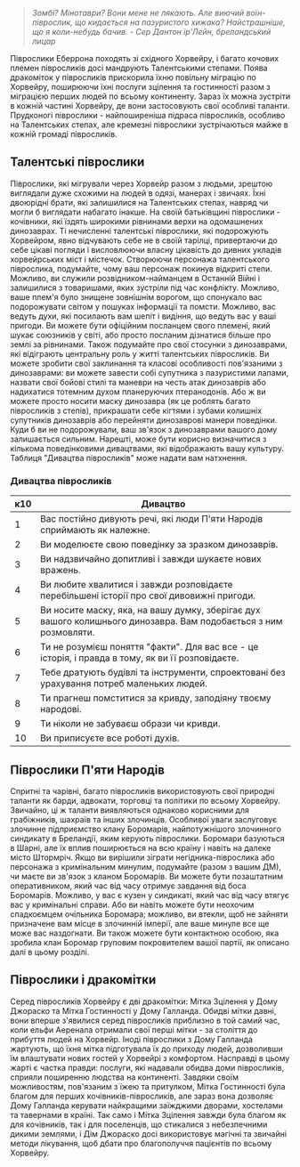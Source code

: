 > _Зомбі? Мінотаври? Вони мене не лякають. Але виючий воїн-піврослик, що кидається на пазуристого хижака? Найстрашніше, що я коли-небудь бачив._
> _- Сер Дантон ір'Лейн, бреландський лицар_

Піврослики Еберрона походять зі східного Хорвейру, і багато кочових племен півросликів досі мандрують Талентськими степами. Поява дракоміток у півросликів прискорила їхню повільну міграцію по Хорвейру, поширюючи їхні послуги зцілення та гостинності разом з міграцією перших людей по всьому континенту. Зараз їх можна зустріти в кожній частині Хорвейру, де вони застосовують свої особливі таланти.
Прудконогі піврослики - найпоширеніша підраса півросликів, особливо на Талентських степах, але кремезні піврослики зустрічаються майже в кожній громаді півросликів.

## Талентські піврослики
Піврослики, які мігрували через Хорвейр разом з людьми, зрештою виглядали дуже схожими на людей в одязі, манерах і звичаях. Їхні двоюрідні брати, які залишилися на Талентських степах, навряд чи могли б виглядати набагато інакше. На своїй батьківщині піврослики - кочівники, які їздять широкими рівнинами верхи на одомашнених динозаврах. Ті нечисленні талентські піврослики, які подорожують Хорвейром, явно відчувають себе не в своїй тарілці, привертаючи до себе цікаві погляди і висловлюючи власну цікавість до дивних укладів хорвейрських міст і містечок.
Створюючи персонажа талентського піврослика, подумайте, чому ваш персонаж покинув відкриті степи. Можливо, ви служили розвідником-найманцем в Останній Війні і залишилися з товаришами, яких зустріли під час конфлікту. Можливо, ваше плем'я було знищене зовнішнім ворогом, що спонукало вас подорожувати світом у пошуках інформації та помсти. Можливо, вас ведуть духи, які посилають вам шепіт і видіння, що ведуть вас у ваші пригоди. Ви можете бути офіційним посланцем свого племені, який шукає союзників у світі, або просто посланим дізнатися більше про землі за рівнинами.
Також подумайте про свої стосунки з динозаврами, які відіграють центральну роль у житті талентських півросликів. Ви можете зробити свої заклинання та класові особливості пов'язаними з динозаврами: ви можете завести собі супутника з пазуристими лапами, назвати свої бойові стилі та маневри на честь атак динозаврів або надихатися тотемним духом планеруючих птеранодонів. Або ж ви можете просто носити маску динозавра (як це роблять багато півросликів з степів), прикрашати себе кігтями і зубами колишніх супутників динозаврів або перейняти динозаврові манери поведінки. Куди б ви не подорожували, ваш зв'язок з динозаврами вашого дому залишається сильним.
Нарешті, може бути корисно визначитися з кількома поведінковими дивацтвами, які відображають вашу культуру. Таблиця "Дивацтва півросликів" може надати вам натхнення.

### Дивацтва півросликів
|**к10**|**Дивацтво**|
|---|---|
|1|Вас постійно дивують речі, які люди П'яти Народів сприймають як належне.|
|2|Ви моделюєте свою поведінку за зразком динозаврів.|
|3|Ви надзвичайно допитливі і завжди шукаєте нових вражень.|
|4|Ви любите хвалитися і завжди розповідаєте перебільшені історії про свої дивовижні пригоди.|
|5|Ви носите маску, яка, на вашу думку, зберігає дух вашого колишнього динозавра. Вам подобається з ним розмовляти.|
|6|Ти не розумієш поняття "факти". Для вас все - це історія, і правда в тому, як ви її розповідаєте.|
|7|Тебе дратують будівлі та інструменти, спроектовані без урахування потреб маленьких людей.|
|8|Ти прагнеш помститися за кривду, заподіяну твоєму народові.|
|9|Ти ніколи не забуваєш образи чи кривди.|
|10|Ви приписуєте все роботі духів.|

## Піврослики П'яти Народів
Спритні та чарівні, багато півросликів використовують свої природні таланти як барди, адвокати, торговці та політики по всьому Хорвейру. Звичайно, ці ж таланти виявляються однаково корисними для грабіжників, шахраїв та інших злочинців.
Особливої уваги заслуговує злочинне підприємство клану Боромарів, найпотужнішого злочинного синдикату в Бреландії, яким керують піврослики. Боромари базуються в Шарні, але їх вплив поширюється на всю країну і навіть на далеке місто Штормріч. Якщо ви вирішили зіграти негідника-піврослика або персонажа з кримінальним минулим, подумайте (разом з вашим ДМ), чи маєте ви зв'язок з кланом Боромарів. Ви можете бути позаштатним оперативником, який час від часу отримує завдання від боса Боромарів. Можливо, у вас є кузен у синдикаті, який час від часу втягує вас у кримінальні справи. Або ви навіть можете бути неохочим спадкоємцем очільника Боромара; можливо, ви втекли, щоб не зайняти призначене вам місце в злочинній імперії, але ваше минуле все ще може вас наздогнати. Ви також можете бути контактною особою, яка зробила клан Боромар груповим покровителем вашої партії, як описано далі в цьому розділі.

## Піврослики і дракомітки
Серед півросликів Хорвейру є дві дракомітки: Мітка Зцілення у Дому Джораско та Мітка Гостинності у Дому Галланда. Обидві мітки давні, вони вперше з'явилися серед півросликів приблизно в той самий час, коли ельфи Аеренала отримали свої перші мітки - за століття до прибуття людей на Хорвейр. Іноді піврослики з Дому Галланда жартують, що їхня мітка підготувала їх до приходу людей, дозволивши їм влаштувати нових гостей у Хорвейрі з комфортом. Насправді в цьому жарті є частка правди: послуги, які надавали обидва доми півросликів, сприяли поширенню людства на континенті.
Завдяки своїм можливостям, пов'язаним з їжею та притулком, Мітка Гостинності була благом для перших кочівників-півросликів, але зараз вона дозволяє Дому Галланда керувати найкращими заїжджими дворами, хостелами та тавернами в країні. Так само і Мітка Зцілення завжди була благом як для кочівників, так і для поселенців, що стикалися з небезпечними дикими землями, і Дім Джораско досі використовує магічні та звичайні методи лікування, щоб дбати про благополуччя пацієнтів по всьому Хорвейру.